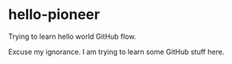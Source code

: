 # hello-pioneer
Trying to learn hello world GitHub flow.

Excuse my ignorance. I am trying to learn some GitHub stuff here.
